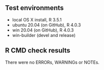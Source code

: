 ## Test environments
* local OS X install, R 3.5.1
* ubuntu 20.04 (on GitHub), R 4.0.3
* win 20.04 (on GitHub), R 4.0.3
* win-builder (devel and release)

## R CMD check results
There were no ERRORs, WARNINGs or NOTEs.
